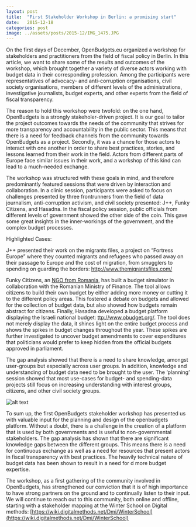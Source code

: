 ```yaml
---
layout: post
title:  "First Stakeholder Workshop in Berlin: a promising start"
date:   2015-12-18
categories: post
image: ../assets/posts/2015-12/IMG_1475.JPG
---
```

On the first days of December, OpenBudgets.eu organized a workshop for stakeholders and practitioners from the field of fiscal policy in Berlin. In this article, we want to share some of the results and outcomes of the workshop, which brought together a variety of diverse actors working with budget data in their corresponding profession. Among the participants were representatives of advocacy- and anti-corruption organisations, civil society organisations, members of different levels of the administrations, investigative journalists, budget experts, and other experts from the field of fiscal transparency. 

The reason to hold this workshop were twofold: on the one hand, OpenBudgets is a strongly stakeholer-driven project. It is our goal to tailor the project outcomes towards the needs of the community that strives for more transparency and accountability in the public sector. This means that there is a need for feedback channels from the community towards OpenBudgets as a project. Secondly, it was a chance for those actors to interact with one another in order to share best practices, stories, and lessons learned from their work in the field. Actors from different parts of Europe face similar issues in their work, and a workshop of this kind can lead to a much-needed exchange. 
 
The workshop was structured with these goals in mind, and therefore predominantly featured sessions that were driven by interaction and collaboration. In a clinic session, participants were asked to focus on challenges presented by three frontrunners from the field of data journalism, anti-corruption activism, and civil society presented: J++, Funky Citizens, and Hasadna. In the fiscal policy session, public officials from different levels of government showed the other side of the coin. This gave some great insights in the inner-workings of the government, and the complex budget processes. 


Highlighted Cases: 

J++ presented their work on the migrants files, a project on “Fortress Europe” where they counted migrants and refugees who passed away on their passage to Europe and the cost of migration, from smugglers to spending on guarding the borders: <a href="http://www.themigrantsfiles.com/">http://www.themigrantsfiles.com/</a>

Funky Citizens, an <a href="http://www.funkycitizens.org/)">NGO from Romania</a>, has built a budget simulator in collaboration with the Romanian Ministry of Finance. The tool allows citizens to build their own budget by either adding more money or cutting it to the different policy areas. This fostered a debate on budgets and allowed for the collection of budget data, but also showed how budgets remain abstract for citizens. 
Finally, Hasadna developed a budget platform displaying the Israeli national budget: <a href="http://www.obudget.org/)">ttp://www.obudget.org/</a>. The tool does not merely display the data, it shines light on the entire budget process and shows the spikes in budget changes throughout the year. These spikes are further investigated to uncover budget amendments to cover expenditures that politicians would prefer to keep hidden from the official budgets approved in parliament.

The gap analysis showed that there is a need to share knowledge, amongst user-groups but especially across user groups. In addition, knowledge and understanding of budget data need to be brought to the user. The ‘planning’ session showed that most use-cases for budget- and spending-data projects still focus on increasing understanding with interest groups, citizens, and other civil society groups. 


![alt text]({{site.baseurl}}/assets/posts/2015-12/IMG_1475.JPG "OBEU Stakeholder Workshop")

To sum up, the first OpenBudgets stakeholder workshop has presented us with valuable input for the planning and design of the openbudgets platform. Without a doubt, there is a challenge in the creation of a platform that is used by both governments and is useful to non-governmental stakeholders. The gap analysis has shown that there are significant knowledge gaps between the different groups. This means there is a need for continuous 
exchange as well as a need for resources that present actors in fiscal transparency with best practices. The heavily technical nature of budget data has been shown to result in a need for d more budget expertise. 

The workshop, as a first gathering of the community involved in OpenBudgets, has strengthened our conviction that it is of high importance to have strong partners on the ground and to continually listen to their input. We will continue to reach out to this community, both online and offline, starting with a stakeholder mapping at the Winter School on Digital methods: [https://wiki.digitalmethods.net/Dmi/WinterSchool](https://wiki.digitalmethods.net/Dmi/WinterSchool)

